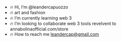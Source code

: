 - 🔥 Hi, I’m @leandercapuozzo
- 🔥 art and fashion
- 🔥 I’m currently learning web 3
- 🔥 I’m looking to collaborate web 3 tools revelvent to annabolinaofficial.com/store
- 🔥 How to reach me leandercap@gmail.com

